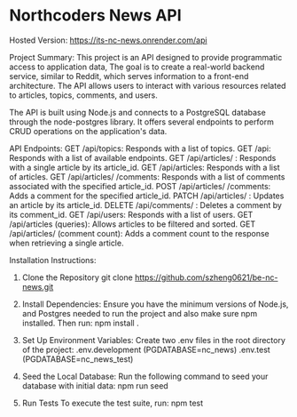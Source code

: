 # Northcoders News API

<!-- There are different databases to connect to depending on the environment, separate .env files are needed.

1. You will need to create a FILE .env.test in the root directory. This file will contain your environment variable, in this case it will be the test enviroment:
PGDATABASE=test_database_name

2. You will also need to create another file .env.development for your development enviroment, please insert the  PGDATABASE=test_database_name in this file.

3. After you completed the above steps, please make sure check .env.* is added to the .gitignore, anyone who wishes to clone your repo will not have access to the necessary environment variables.


This portfolio project was created as part of a Digital Skills Bootcamp in Software Engineering provided by [Northcoders](https://northcoders.com/) -->

Hosted Version:
https://its-nc-news.onrender.com/api

Project Summary:
This project is an API designed to provide programmatic access to application data, The goal is to create a real-world backend service, similar to Reddit, which serves information to a front-end architecture. The API allows users to interact with various resources related to articles, topics, comments, and users.

The API is built using Node.js and connects to a PostgreSQL database through the node-postgres library. It offers several endpoints to perform CRUD operations on the application's data.

API Endpoints:
GET /api/topics: Responds with a list of topics.
GET /api: Responds with a list of available endpoints.
GET /api/articles/
: Responds with a single article by its article_id.
GET /api/articles: Responds with a list of articles.
GET /api/articles/
/comments: Responds with a list of comments associated with the specified article_id.
POST /api/articles/
/comments: Adds a comment for the specified article_id.
PATCH /api/articles/
: Updates an article by its article_id.
DELETE /api/comments/
: Deletes a comment by its comment_id.
GET /api/users: Responds with a list of users.
GET /api/articles (queries): Allows articles to be filtered and sorted.
GET /api/articles/
(comment count): Adds a comment count to the response when retrieving a single article.

Installation Instructions:
1. Clone the Repository
git clone https://github.com/szheng0621/be-nc-news.git

2. Install Dependencies: 
Ensure you have the minimum versions of Node.js, and Postgres needed to run the project and also make sure npm installed. Then run:
npm install .

3. Set Up Environment Variables: 
Create two .env files in the root directory of the project:
.env.development (PGDATABASE=nc_news)
.env.test (PGDATABASE=nc_news_test)


4. Seed the Local Database:
Run the following command to seed your database with initial data:
npm run seed

5. Run Tests To execute the test suite, run:
npm test